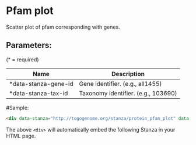Pfam plot
=========

Scatter plot of pfam corresponding with genes.

## Parameters:

(* = required)

| Name                 | Description                          |
|----------------------|--------------------------------------|
| *data-stanza-gene-id | Gene identifier. (e.g., all1455)     |
| *data-stanza-tax-id  | Taxonomy identifier. (e.g., 103690)  |


#Sample:

```html
<div data-stanza="http://togogenome.org/stanza/protein_pfam_plot" data-stanza-tax-id="103690" data-stanza-gene-id="all1455"></div>
```

The above `<div>` will automatically embed the following Stanza in your HTML page.

<div data-stanza="/stanza/protein_pfam_plot" data-stanza-tax-id="103690" data-stanza-gene-id="all1455"></div>

